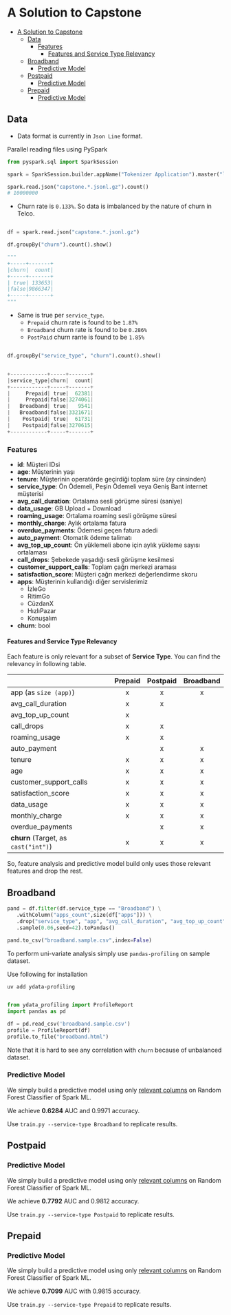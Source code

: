 # A Solution to Capstone

<!-- TOC -->
* [A Solution to Capstone](#a-solution-to-capstone)
  * [Data](#data)
    * [Features](#features)
      * [Features and Service Type Relevancy](#features-and-service-type-relevancy)
  * [Broadband](#broadband)
    * [Predictive Model](#predictive-model)
  * [Postpaid](#postpaid)
    * [Predictive Model](#predictive-model-1)
  * [Prepaid](#prepaid)
    * [Predictive Model](#predictive-model-2)
<!-- TOC -->

## Data

* Data format is currently in `Json Line` format.

Parallel reading files using PySpark

```python
from pyspark.sql import SparkSession

spark = SparkSession.builder.appName("Tokenizer Application").master("local[2]").getOrCreate()

spark.read.json("capstone.*.jsonl.gz").count()
# 10000000
```

* Churn rate is `0.133%`. So data is imbalanced by the nature of churn in Telco.

```python

df = spark.read.json("capstone.*.jsonl.gz")

df.groupBy("churn").count().show()

"""
+-----+-------+
|churn|  count|
+-----+-------+
| true| 133653|
|false|9866347|
+-----+-------+
"""
```

* Same is true per `service_type`.
  * `Prepaid` churn rate is found to be `1.87%`
  * `Broadband` churn rate is found to be `0.286%`
  * `PostPaid` churn rante is found to be `1.85%`


```python

df.groupBy("service_type", "churn").count().show()


+------------+-----+-------+
|service_type|churn|  count|
+------------+-----+-------+
|     Prepaid| true|  62381|
|     Prepaid|false|3274061|
|   Broadband| true|   9541|
|   Broadband|false|3321671|
|    Postpaid| true|  61731|
|    Postpaid|false|3270615|
+------------+-----+-------+

```

### Features

* **id**: Müşteri IDsi
* **age**: Müşterinin yaşı
* **tenure**: Müşterinin operatörde geçirdiği toplam süre (ay cinsinden)
* **service_type**: Ön Ödemeli, Peşin Ödemeli veya Geniş Bant internet müşterisi
* **avg_call_duration**: Ortalama sesli görüşme süresi (saniye)
* **data_usage**: GB Upload + Download
* **roaming_usage**: Ortalama roaming sesli görüşme süresi
* **monthly_charge**: Aylık ortalama fatura
* **overdue_payments**: Ödemesi geçen fatura adedi
* **auto_payment**: Otomatik ödeme talimatı
* **avg_top_up_count**: Ön yüklemeli abone için aylık yükleme sayısı ortalaması
* **call_drops**: Şebekede yaşadığı sesli görüşme kesilmesi
* **customer_support_calls**: Toplam çağrı merkezi araması
* **satisfaction_score**: Müşteri çağrı merkezi değerlendirme skoru
* **apps**: Müşterinin kullandığı diğer servislerimiz
    * İzleGo
    * RitimGo
    * CüzdanX
    * HızlıPazar
    * Konuşalım
* **churn**: bool

#### Features and Service Type Relevancy

Each feature is only relevant for a subset of **Service Type**. You can find the relevancy in following table.


|                                      | Prepaid | Postpaid | Broadband |
|--------------------------------------|:-------:|:--------:|:---------:|
| app (as `size (app)`)                |    x    |    x     |     x     |
| avg_call_duration                    |    x    |    x     |           |
| avg_top_up_count                     |    x    |          |           |
| call_drops                           |    x    |    x     |           |
| roaming_usage                        |    x    |    x     |           |
| auto_payment                         |         |    x     |     x     |
| tenure                               |    x    |    x     |     x     |
| age                                  |    x    |    x     |     x     |
| customer_support_calls               |    x    |    x     |     x     |
| satisfaction_score                   |    x    |    x     |     x     |
| data_usage                           |    x    |    x     |     x     |
| monthly_charge                       |    x    |    x     |     x     |
| overdue_payments                     |         |    x     |     x     |
| **churn** (Target, as `cast("int")`) |    x    |    x     |     x     |



So, feature analysis and predictive model build only uses those relevant features and drop the rest.

## Broadband


```python
pand = df.filter(df.service_type == "Broadband") \
   .withColumn("apps_count",size(df["apps"])) \
   .drop("service_type", "app", "avg_call_duration", "avg_top_up_count","call_drops","id","roaming_usage","apps")\
   .sample(0.06,seed=42).toPandas()
   
pand.to_csv("broadband.sample.csv",index=False)
```


To perform uni-variate analysis simply use `pandas-profiling` on sample dataset.

Use following for installation

```shell
uv add ydata-profiling
```

```python

from ydata_profiling import ProfileReport
import pandas as pd

df = pd.read_csv('broadband.sample.csv')
profile = ProfileReport(df)
profile.to_file("broadband.html")

```

Note that it is hard to see any correlation with `churn` because of unbalanced dataset.

### Predictive Model

We simply build a predictive model using only [relevant columns](#features-and-service-type-relevancy) on Random Forest Classifier of Spark ML.

We achieve **0.6284** AUC and 0.9971 accuracy.

Use `train.py --service-type Broadband` to replicate results.

## Postpaid

### Predictive Model

We simply build a predictive model using only [relevant columns](#features-and-service-type-relevancy) on Random Forest Classifier of Spark ML.

We achieve **0.7792** AUC and 0.9812 accuracy.

Use `train.py --service-type Postpaid` to replicate results.

## Prepaid

### Predictive Model

We simply build a predictive model using only [relevant columns](#features-and-service-type-relevancy) on Random Forest Classifier of Spark ML.

We achieve **0.7099** AUC with 0.9815 accuracy.

Use `train.py --service-type Prepaid` to replicate results.